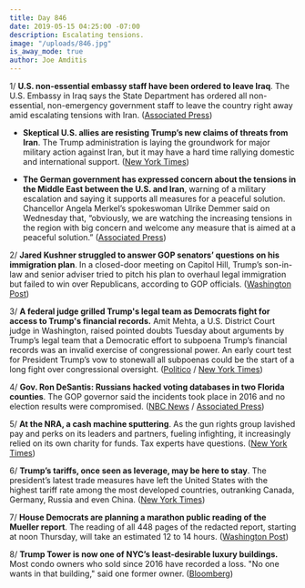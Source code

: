 ```yaml
---
title: Day 846
date: 2019-05-15 04:25:00 -07:00
description: Escalating tensions.
image: "/uploads/846.jpg"
is_away_mode: true
author: Joe Amditis
---
```


1/ **U.S. non-essential embassy staff have been ordered to leave Iraq**. The U.S. Embassy in Iraq says the State Department has ordered all non-essential, non-emergency government staff to leave the country right away amid escalating tensions with Iran. ([Associated Press](https://apnews.com/c61546f081e842f6b5d944ed20a204bc))

* **Skeptical U.S. allies are resisting Trump’s new claims of threats from Iran**. The Trump administration is laying the groundwork for major military action against Iran, but it may have a hard time rallying domestic and international support. ([New York Times](https://www.nytimes.com/2019/05/14/world/middleeast/trump-iran-threats.html))

* **The German government has expressed concern about the tensions in the Middle East between the U.S. and Iran**, warning of a military escalation and saying it supports all measures for a peaceful solution. Chancellor Angela Merkel’s spokeswoman Ulrike Demmer said on Wednesday that, “obviously, we are watching the increasing tensions in the region with big concern and welcome any measure that is aimed at a peaceful solution.” ([Associated Press](https://apnews.com/c61546f081e842f6b5d944ed20a204bc))

2/ **Jared Kushner struggled to answer GOP senators’ questions on his immigration plan**. In a closed-door meeting on Capitol Hill, Trump’s son-in-law and senior adviser tried to pitch his plan to overhaul legal immigration but failed to win over Republicans, according to GOP officials. ([Washington Post](https://www.washingtonpost.com/powerpost/kushner-struggles-to-answer-gop-senators-questions-on-his-immigration-plan/2019/05/14/c8d7ead0-7692-11e9-b3f5-5673edf2d127_story.html))

3/ **A federal judge grilled Trump's legal team as Democrats fight for access to Trump's financial records.** Amit Mehta, a U.S. District Court judge in Washington, raised pointed doubts Tuesday about arguments by Trump’s legal team that a Democratic effort to subpoena Trump’s financial records was an invalid exercise of congressional power. An early court test for President Trump’s vow to stonewall all subpoenas could be the start of a long fight over congressional oversight. ([Politico](https://www.politico.com/story/2019/05/14/trump-subpoena-congress-legal-1318867) / [New York Times](https://www.nytimes.com/2019/05/14/us/politics/trump-financial-records-hearing.html))

4/ **Gov. Ron DeSantis: Russians hacked voting databases in two Florida counties**. The GOP governor said the incidents took place in 2016 and no election results were compromised. ([NBC News](https://www.nbcnews.com/politics/elections/gov-desantis-russians-hacked-voting-databases-two-florida-counties-n1005461) / [Associated Press](https://apnews.com/a2af9039533b42bba0e4e04af11ecd67))

5/ **At the NRA, a cash machine sputtering**. As the gun rights group lavished pay and perks on its leaders and partners, fueling infighting, it increasingly relied on its own charity for funds. Tax experts have questions. ([New York Times](https://www.nytimes.com/2019/05/14/us/nra-finances-executives-board-members.html))

6/ **Trump’s tariffs, once seen as leverage, may be here to stay**. The president’s latest trade measures have left the United States with the highest tariff rate among the most developed countries, outranking Canada, Germany, Russia and even China. ([New York Times](https://www.nytimes.com/2019/05/14/us/politics/trump-tariffs-china.html))

7/ **House Democrats are planning a marathon public reading of the Mueller report**. The reading of all 448 pages of the redacted report, starting at noon Thursday, will take an estimated 12 to 14 hours. ([Washington Post](https://www.washingtonpost.com/politics/2019/05/14/house-democrats-plan-marathon-public-reading-mueller-report/))

8/ **Trump Tower is now one of NYC’s least-desirable luxury buildings.** Most condo owners who sold since 2016 have recorded a loss. "No one wants in that building," said one former owner. ([Bloomberg](https://www.bloomberg.com/news/articles/2019-05-14/trump-tower-is-now-one-of-nyc-s-least-desirable-luxury-buildings?srnd=premium))